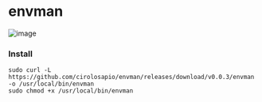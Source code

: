 # envman

![image](https://github.com/cirolosapio/envman/assets/33943143/7a48a3bc-9997-4b8d-a1f8-fe52514ba35c)


### Install

```
sudo curl -L https://github.com/cirolosapio/envman/releases/download/v0.0.3/envman -o /usr/local/bin/envman
sudo chmod +x /usr/local/bin/envman
```
